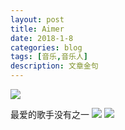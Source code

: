 ```yaml
---
layout: post
title: Aimer
date: 2018-1-8
categories: blog
tags: [音乐,音乐人]
description: 文章金句
---
```


<img src="https://gss3.bdstatic.com/7Po3dSag_xI4khGkpoWK1HF6hhy/baike/c0%3Dbaike180%2C5%2C5%2C180%2C60/sign=4e2f394dcbcec3fd9f33af27b7e1bf5a/d01373f082025aaf5332ba4af3edab64034f1a2b.jpg">

最爱的歌手没有之一
<img src="https://boke-1255854593.cos.ap-shanghai.myqcloud.com/%E5%8D%9A%E5%AE%A2/1223.png">
<img src="https://boke-1255854593.cos.ap-shanghai.myqcloud.com/%E5%8D%9A%E5%AE%A2/1223.png">
